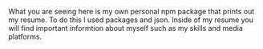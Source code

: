 What you are seeing here is my own personal npm package that prints out my resume. To do this I used packages and json. Inside of my resume you will find important informtion about myself such as my skills and media platforms. 